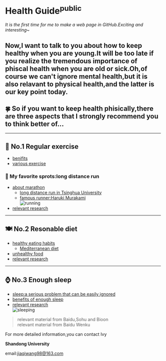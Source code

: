 # Health Guide<sup>public</sup>

*It is the first time for me to make a web page in GitHub.Exciting and interesting~*  

Now,I want to talk to you about how to keep healthy when you are young.It will be too late if you realize the tremendous importance of phiscal health when you are old or sick.Oh,of course we can't ignore mental health,but it is also relavant to physical health,and the latter is our key point today.
----------
## &#127808; So if you want to keep health phisically,there are three aspects that I strongly recommend you to think better of...
----------
## &#127939; No.1 Regular exercise
* [benifits](https://wenku.baidu.com/view/0c0a4a7ab5daa58da0116c175f0e7cd18425182f.html?from=search)
* [various exercise](https://baike.so.com/doc/5327389-5562561.html#5327389-5562561-3)
### &#127801; My favorite sprots:long distance run
* [about marathon](https://baike.baidu.com/item/%E9%A9%AC%E6%8B%89%E6%9D%BE/18579)
  * [long distance run in Tsinghua University](http://news.tsinghua.edu.cn/publish/thunews/9650/2019/20190708131638661555368/20190708131638661555368_.html)
  * [famous runner:Haruki Murakami](https://baike.baidu.com/item/%E6%9D%91%E4%B8%8A%E6%98%A5%E6%A0%91/1070)  
  ![running](https://ss2.baidu.com/6ONYsjip0QIZ8tyhnq/it/u=2835626717,3928375225&fm=175&s=A7E4DB14660674FEC089D143030060B1&w=640&h=479&img.JPEG)
* [relevant research](http://news.bioon.com/article/6738987.html)
---------
## &#127869; No.2 Resonable diet
* [healthy eating habits](https://baike.baidu.com/item/%E5%81%A5%E5%BA%B7%E9%A5%AE%E9%A3%9F%E4%B9%A0%E6%83%AF/2314752?fr=aladdin)
  * [Mediterranean diet](https://baike.baidu.com/item/%E5%9C%B0%E4%B8%AD%E6%B5%B7%E5%BC%8F%E9%A5%AE%E9%A3%9F/1839381?fr=aladdin)
* [unhealthy food](https://baike.baidu.com/item/%E5%8D%81%E5%A4%A7%E5%9E%83%E5%9C%BE%E9%A3%9F%E7%89%A9/7314558?fromtitle=%E5%8D%81%E5%A4%A7%E5%9E%83%E5%9C%BE%E9%A3%9F%E5%93%81&fromid=4158748&fr=aladdin)
* [relevant research](http://news.bioon.com/article/6742094.html)  
---------
## &#8986; No.3 Enough sleep
* [sleep:a serious problem that can be easily ignored](https://baijiahao.baidu.com/s?id=1639376100562789943&wfr=spider&for=pc)
* [benefits of enough sleep](https://www.sohu.com/a/202576109_771379)
* [relevant research](http://news.bioon.com/article/6739029.html)  
![sleeping](http://p2.so.qhmsg.com/sdr/400__/t0155865937e3f6a7b7.jpg)

>relevant material from Baidu,Sohu and Bioon  
>relevant material from Baidu Wenku


For more detailed information,you can contact Ivy

**Shandong University**

email:jiaqiwang98@163.com
